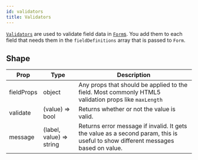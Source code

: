 ```yaml
---
id: validators
title: Validators
---
```


[`Validators`](https://github.com/birchbox/bernard_black/blob/develop/src/utils/validators/index.js) are used to validate field data in [`Form`s](components/form.md). You add them to each field that needs them in the `fieldDefinitions` array that is passed to `Form`.

## Shape

Prop|Type|Description
---|---|---
fieldProps|object|Any props that should be applied to the field. Most commonly HTML5 validation props like `maxLength`|
validate|(value) => bool|Returns whether or not the value is valid.
message|(label, value) => string|Returns error message if invalid. It gets the value as a second param, this is useful to show different messages based on value.

